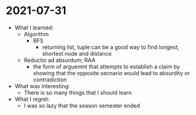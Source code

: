 # 2021-07-31

- What I learned:
  - Algorithm
    - BFS
      - returning list, tuple can be a good way to find longest, shortest node and distance
  - Reductio ad absurdum; RAA
    - the form of arguemnt that attempts to establish a claim by showing that the opposite secnario would lead to absurdity or contradiction
- What was interesting: 
  - There is so many things that I should learn
- What I regret: 
  - I was so lazy that the season semester ended
